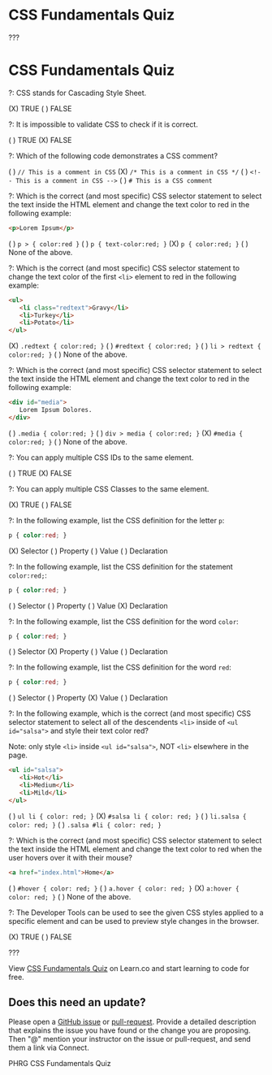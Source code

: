 # CSS Fundamentals Quiz

???

# CSS Fundamentals Quiz

?: CSS stands for Cascading Style Sheet.

(X) TRUE
( ) FALSE

?: It is impossible to validate CSS to check if it is correct.

( ) TRUE
(X) FALSE

?: Which of the following code demonstrates a CSS comment?

( ) `// This is a comment in CSS`
(X) `/* This is a comment in CSS */`
( ) `<!-- This is a comment in CSS -->`
( ) `# This is a CSS comment`

?: Which is the correct (and most specific) CSS selector statement to select the text inside the HTML element and change the text color to red in the following example:

```html
<p>Lorem Ipsum</p>
```

( ) `p > { color:red }`
( ) `p { text-color:red; }`
(X) `p { color:red; }`
( ) None of the above.

?: Which is the correct (and most specific) CSS selector statement to change the text color of the first `<li>` element to red in the following example:

```html
<ul>
   <li class="redtext">Gravy</li>
   <li>Turkey</li>
   <li>Potato</li>
</ul>
```

(X) `.redtext { color:red; }`
( ) `#redtext { color:red; }`
( ) `li > redtext { color:red; }`
( ) None of the above.

?: Which is the correct (and most specific) CSS selector statement to select the text inside the HTML element and change the text color to red in the following example:

```html
<div id="media">
   Lorem Ipsum Dolores.
</div>
```

( ) `.media { color:red; }`
( ) `div > media { color:red; }`
(X) `#media { color:red; }`
( ) None of the above.

?: You can apply multiple CSS IDs to the same element.

( ) TRUE
(X) FALSE

?: You can apply multiple CSS Classes to the same element.

(X) TRUE
( ) FALSE

?: In the following example, list the CSS definition for the letter `p`:

```css
p { color:red; }
```

(X) Selector
( ) Property
( ) Value
( ) Declaration

?: In the following example, list the CSS definition for the statement `color:red;`:

```css
p { color:red; }
```

( ) Selector
( ) Property
( ) Value
(X) Declaration

?: In the following example, list the CSS definition for the word `color`:

```css
p { color:red; }
```

( ) Selector
(X) Property
( ) Value
( ) Declaration

?: In the following example, list the CSS definition for the word `red`:

```css
p { color:red; }
```

( ) Selector
( ) Property
(X) Value
( ) Declaration

?: In the following example, which is the correct (and most specific) CSS selector statement to select all of the descendents `<li>` inside of  `<ul id="salsa">` and style their text color red?

Note: only style `<li>` inside `<ul id="salsa">`, NOT `<li>` elsewhere in the page.

```html
<ul id="salsa">
   <li>Hot</li>
   <li>Medium</li>
   <li>Mild</li>
</ul>
```

( ) `ul li { color: red; }`
(X) `#salsa li { color: red; }`
( ) `li.salsa { color: red; }`
( ) `.salsa #li { color: red; }`

?: Which is the correct (and most specific) CSS selector statement to select the text inside the HTML element and change the text color to red when the user hovers over it with their mouse?

```html
<a href="index.html">Home</a>
```

( ) `#hover { color: red; }`
( ) `a.hover { color: red; }`
(X) `a:hover { color: red; }`
( ) None of the above.

?: The Developer Tools can be used to see the given CSS styles applied to a specific element and can be used to preview style changes in the browser.

(X) TRUE
( ) FALSE

???

<p class='util--hide'>View <a href='https://learn.co/lessons/quiz-css-fundamentals'>CSS Fundamentals Quiz</a> on Learn.co and start learning to code for free.</p>

## Does this need an update?
 Please open a [GitHub issue](https://github.com/learn-co-curriculum/phrg-quiz-css-fundamentals/issues) or [pull-request](https://github.com/learn-co-curriculum/phrg-quiz-css-fundamentals/pulls). Provide a detailed description that explains the issue you have found or the change you are proposing. Then "@" mention your instructor on the issue or pull-request, and send them a link via Connect.

<p data-visibility='hidden'>PHRG CSS Fundamentals Quiz</p>
